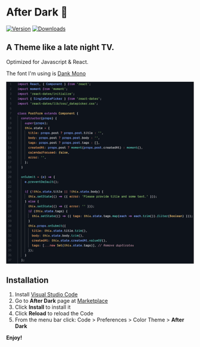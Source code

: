 # After Dark 🏮
[![Version](https://vsmarketplacebadge.apphb.com/version/ssmi.after-dark.svg)](https://marketplace.visualstudio.com/items?itemName=ssmi.after-dark)
[![Downloads](https://img.shields.io/vscode-marketplace/d/ssmi.after-dark.svg)](https://marketplace.visualstudio.com/items?itemName=ssmi.after-dark)

## A Theme like a late night TV.
Optimized for Javascript & React.

The font I'm using is [Dank Mono](https://dank.sh/)

![Preview](preview.png)
## Installation

1.  Install [Visual Studio Code](https://code.visualstudio.com/)
2.  Go to **After Dark** page at [Marketplace](https://marketplace.visualstudio.com/items?itemName=ssmi.after-dark)
3.  Click **Install** to install it
4.  Click **Reload** to reload the Code
5.  From the menu bar click: Code > Preferences > Color Theme > **After Dark**

**Enjoy!**
